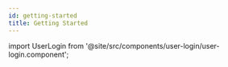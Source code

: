 ```yaml
---
id: getting-started
title: Getting Started
---
```


import UserLogin from '@site/src/components/user-login/user-login.component';

<UserLogin></UserLogin>

